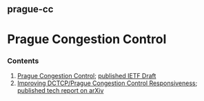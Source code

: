 ## prague-cc
# Prague Congestion Control

### Contents
1. [Prague Congestion Control](https://github.com/bbriscoe/prague-cc/tree/master/iccrg-prague-cc); [published IETF Draft](https://datatracker.ietf.org/doc/html/draft-briscoe-iccrg-prague-congestion-control)
2. [Improving DCTCP/Prague Congestion Control Responsiveness](https://github.com/bbriscoe/prague-cc/tree/master/responsiveness); [published tech report on arXiv](https://arxiv.org/abs/2101.07727)
